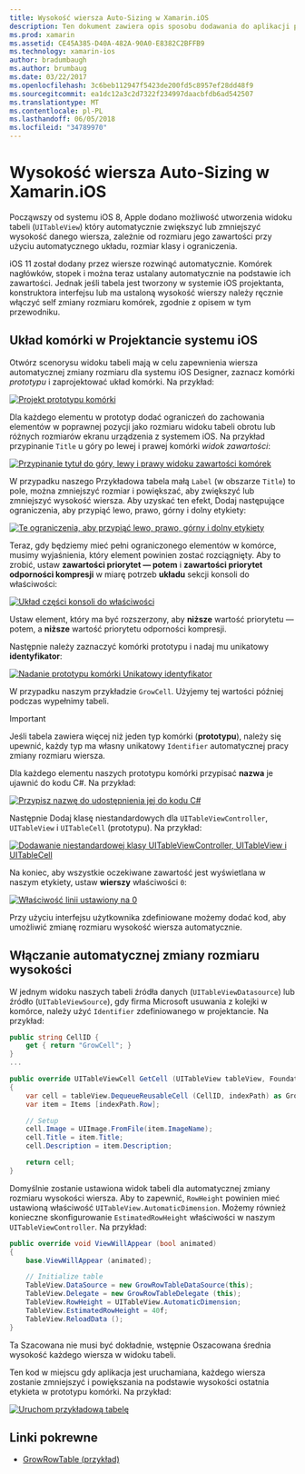 ```yaml
---
title: Wysokość wiersza Auto-Sizing w Xamarin.iOS
description: Ten dokument zawiera opis sposobu dodawania do aplikacji platformy Xamarin.iOS wiersze tabeli widoku, którego wysokości różnią się na podstawie zawartości. Omówiono jego układ komórki w systemie iOS projektanta i włączenie automatycznej zmiany rozmiaru wysokość.
ms.prod: xamarin
ms.assetid: CE45A385-D40A-482A-90A0-E8382C2BFFB9
ms.technology: xamarin-ios
author: bradumbaugh
ms.author: brumbaug
ms.date: 03/22/2017
ms.openlocfilehash: 3c6beb112947f5423de200fd5c8957ef28dd48f9
ms.sourcegitcommit: ea1dc12a3c2d7322f234997daacbfdb6ad542507
ms.translationtype: MT
ms.contentlocale: pl-PL
ms.lasthandoff: 06/05/2018
ms.locfileid: "34789970"
---
```

# <a name="auto-sizing-row-height-in-xamarinios"></a>Wysokość wiersza Auto-Sizing w Xamarin.iOS

Począwszy od systemu iOS 8, Apple dodano możliwość utworzenia widoku tabeli (`UITableView`) który automatycznie zwiększyć lub zmniejszyć wysokość danego wiersza, zależnie od rozmiaru jego zawartości przy użyciu automatycznego układu, rozmiar klasy i ograniczenia.

iOS 11 został dodany przez wiersze rozwinąć automatycznie. Komórek nagłówków, stopek i można teraz ustalany automatycznie na podstawie ich zawartości. Jednak jeśli tabela jest tworzony w systemie iOS projektanta, konstruktora interfejsu lub ma ustaloną wysokość wierszy należy ręcznie włączyć self zmiany rozmiaru komórek, zgodnie z opisem w tym przewodniku.

## <a name="cell-layout-in-the-ios-designer"></a>Układ komórki w Projektancie systemu iOS

Otwórz scenorysu widoku tabeli mają w celu zapewnienia wiersza automatycznej zmiany rozmiaru dla systemu iOS Designer, zaznacz komórki *prototypu* i zaprojektować układ komórki. Na przykład:

[![](autosizing-row-height-images/table01.png "Projekt prototypu komórki")](autosizing-row-height-images/table01.png#lightbox)

Dla każdego elementu w prototyp dodać ograniczeń do zachowania elementów w poprawnej pozycji jako rozmiaru widoku tabeli obrotu lub różnych rozmiarów ekranu urządzenia z systemem iOS. Na przykład przypinanie `Title` u góry po lewej i prawej komórki *widok zawartości*:

[![](autosizing-row-height-images/table02.png "Przypinanie tytuł do góry, lewy i prawy widoku zawartości komórek")](autosizing-row-height-images/table02.png#lightbox)

W przypadku naszego Przykładowa tabela małą `Label` (w obszarze `Title`) to pole, można zmniejszyć rozmiar i powiększać, aby zwiększyć lub zmniejszyć wysokość wiersza. Aby uzyskać ten efekt, Dodaj następujące ograniczenia, aby przypiąć lewo, prawo, górny i dolny etykiety:

[![](autosizing-row-height-images/table03.png "Te ograniczenia, aby przypiąć lewo, prawo, górny i dolny etykiety")](autosizing-row-height-images/table03.png#lightbox)

Teraz, gdy będziemy mieć pełni ograniczonego elementów w komórce, musimy wyjaśnienia, który element powinien zostać rozciągnięty. Aby to zrobić, ustaw **zawartości priorytet — potem** i **zawartości priorytet odporności kompresji** w miarę potrzeb **układu** sekcji konsoli do właściwości:

[![](autosizing-row-height-images/table03a.png "Układ części konsoli do właściwości")](autosizing-row-height-images/table03a.png#lightbox)

Ustaw element, który ma być rozszerzony, aby **niższe** wartość priorytetu — potem, a **niższe** wartość priorytetu odporności kompresji.

Następnie należy zaznaczyć komórki prototypu i nadaj mu unikatowy **identyfikator**:

[![](autosizing-row-height-images/table04.png "Nadanie prototypu komórki Unikatowy identyfikator")](autosizing-row-height-images/table04.png#lightbox)

W przypadku naszym przykładzie `GrowCell`. Użyjemy tej wartości później podczas wypełnimy tabeli.

> [!IMPORTANT]
> Jeśli tabela zawiera więcej niż jeden typ komórki (**prototypu**), należy się upewnić, każdy typ ma własny unikatowy `Identifier` automatycznej pracy zmiany rozmiaru wiersza.

Dla każdego elementu naszych prototypu komórki przypisać **nazwa** je ujawnić do kodu C#. Na przykład:

[![](autosizing-row-height-images/table05.png "Przypisz nazwę do udostępnienia jej do kodu C#")](autosizing-row-height-images/table05.png#lightbox)

Następnie Dodaj klasę niestandardowych dla `UITableViewController`, `UITableView` i `UITableCell` (prototypu). Na przykład: 

[![](autosizing-row-height-images/table06.png "Dodawanie niestandardowej klasy UITableViewController, UITableView i UITableCell")](autosizing-row-height-images/table06.png#lightbox)

Na koniec, aby wszystkie oczekiwane zawartość jest wyświetlana w naszym etykiety, ustaw **wierszy** właściwości `0`:

[![](autosizing-row-height-images/table06.png "Właściwość linii ustawiony na 0")](autosizing-row-height-images/table06a.png#lightbox)

Przy użyciu interfejsu użytkownika zdefiniowane możemy dodać kod, aby umożliwić zmianę rozmiaru wysokość wiersza automatycznie.

## <a name="enabling-auto-resizing-height"></a>Włączanie automatycznej zmiany rozmiaru wysokości

W jednym widoku naszych tabeli źródła danych (`UITableViewDatasource`) lub źródło (`UITableViewSource`), gdy firma Microsoft usuwania z kolejki w komórce, należy użyć `Identifier` zdefiniowanego w projektancie. Na przykład:

```csharp
public string CellID {
    get { return "GrowCell"; }
}
...

public override UITableViewCell GetCell (UITableView tableView, Foundation.NSIndexPath indexPath)
{
    var cell = tableView.DequeueReusableCell (CellID, indexPath) as GrowRowTableCell;
    var item = Items [indexPath.Row];

    // Setup
    cell.Image = UIImage.FromFile(item.ImageName);
    cell.Title = item.Title;
    cell.Description = item.Description;

    return cell;
}
```

Domyślnie zostanie ustawiona widok tabeli dla automatycznej zmiany rozmiaru wysokości wiersza. Aby to zapewnić, `RowHeight` powinien mieć ustawioną właściwość `UITableView.AutomaticDimension`. Możemy również konieczne skonfigurowanie `EstimatedRowHeight` właściwości w naszym `UITableViewController`. Na przykład:

```csharp
public override void ViewWillAppear (bool animated)
{
    base.ViewWillAppear (animated);

    // Initialize table
    TableView.DataSource = new GrowRowTableDataSource(this);
    TableView.Delegate = new GrowRowTableDelegate (this);
    TableView.RowHeight = UITableView.AutomaticDimension;
    TableView.EstimatedRowHeight = 40f;
    TableView.ReloadData ();
}
```

Ta Szacowana nie musi być dokładnie, wstępnie Oszacowana średnia wysokość każdego wiersza w widoku tabeli.

Ten kod w miejscu gdy aplikacja jest uruchamiana, każdego wiersza zostanie zmniejszyć i powiększania na podstawie wysokości ostatnia etykieta w prototypu komórki. Na przykład:

[![](autosizing-row-height-images/table07.png "Uruchom przykładową tabelę")](autosizing-row-height-images/table07.png#lightbox)


## <a name="related-links"></a>Linki pokrewne

- [GrowRowTable (przykład)](https://developer.xamarin.com/samples/monotouch/GrowRowTable/)
